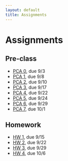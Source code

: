 ```yaml
---
layout: default
title: Assignments
---
```


# Assignments

## Pre-class

- [PCA 0](assignments/pca0.md), due 9/3   
- [PCA 1](assignments/pca1.md), due 9/8
- [PCA 2](assignments/pca2.md), due 9/10
- [PCA 3](assignments/pca3.md), due 9/17
- [PCA 4](assignments/pca4.md), due 9/22
- [PCA 5](assignments/pca5.md), due 9/24
- [PCA 6](assignments/pca6.md), due 9/29
- [PCA 7](assignments/pca7.md), due 10/1
    
<!--  
- [PCA 8](assignments/pca8.md), due 10/2
- [PCA 9](assignments/pca9.md), due 10/4
- [PCA 10](assignments/pca10.md), due 10/11
- [PCA 11](assignments/pca11.md), due 10/16
- [PCA 12](assignments/pca12.md), due 10/21
- [PCA 13](assignments/pca13.md), due 10/23
- [PCA 14](assignments/pca14.md), due 11/6
- [PCA 15](assignments/pca15.md), due 11/8
- [PCA 16](assignments/pca16.md), due 11/13
- [PCA 17](assignments/pca17.md), due 11/15
- [PCA 18](assignments/pca18.md)
- [PCA 19](assignments/pca19.md) -->

## Homework

- [HW 1](assignments/hw1.md), due 9/15
- [HW 2](assignments/hw2.md), due 9/22
- [HW 3](assignments/hw3.md), due 9/29 
- [HW 4](assignments/hw4.md), due 10/6
  
<!-- - [ICA 1](assignments/ica1.md), 8/30
- [ICA 2](assignments/ica2.md), 9/4
- [ICA 3](assignments/ica3.md), 9/11
- [ICA 4](assignments/ica4.md), 9/20
- [ICA 5](assignments/ica5.md), 9/25
- [ICA 6](assignments/ica6.md), 10/2
- [ICA 7](assignments/ica7.md), 10/4
- [ICA 8](assignments/ica8.md), 10/9
- [ICA 9](assignments/ica9.md), 10/11
- [ICA 10](assignments/ica10.md), 10/16
- [ICA 11](assignments/ica11.md), 10/30
- [ICA 12](assignments/ica12.md), 11/1
- [ICA 13](assignments/ica13.md), 11/6
- [ICA 14](assignments/ica14.md)
- [ICA 15](assignments/ica15.md) -->
  